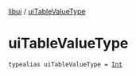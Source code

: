 [libui](index.md) / [uiTableValueType](./ui-table-value-type.md)

# uiTableValueType

`typealias uiTableValueType = `[`Int`](https://kotlinlang.org/api/latest/jvm/stdlib/kotlin/-int/index.html)